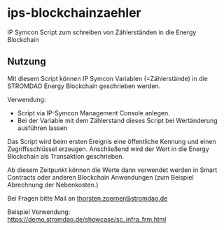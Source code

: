 # ips-blockchainzaehler
IP Symcon Script zum schreiben von Zählerständen in die Energy Blockchain

## Nutzung
Mit diesem Script können IP Symcon Variablen (=Zählerstände) in die
STROMDAO Energy Blockchain geschrieben werden.
  
Verwendung:
  - Script via IP-Symcon Management Console anlegen.
  - Bei der Variable mit dem Zählerstand dieses Script bei Wertänderung
    ausführen lassen
  
Das Script wird beim ersten Ereignis eine öffentliche Kennung und einen
Zugriffsschlüssel erzeugen. Anschließend wird der Wert in die Energy
Blockchain als Transaktion geschrieben.
  
Ab diesem Zeitpunkt können die Werte dann verwendet werden in Smart Contracts
oder anderen Blockchain Anwendungen (zum Beispiel Abrechnung der Nebenkosten.)
  
Bei Fragen bitte Mail an thorsten.zoerner@stromdao.de
  
Beispiel Verwendung:
https://demo.stromdao.de/showcase/sc_infra_frm.html
